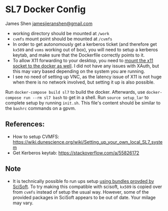 # SL7 Docker Config

James Shen <jamesjieranshen@gmail.com>

- working directory should be mounted at `/work`
- `cvmfs` mount point should be mounted at `/cvmfs`
- In order to get autonomously get a kerberos ticket (and therefore get `kx509`
  and `voms` working out of box), you will need to setup a kerberos keytab, and
  make sure that the Dockerfile correctly points to it.
- To allow X11 forwarding to your desktop, you need to [mount the x11 socket to the docker as well](https://www.cloudsavvyit.com/10520/how-to-run-gui-applications-in-a-docker-container/). I did not have any issues with XAuth, but this may vary based depending on the system you are running.
- I see no need of setting up VNC, as the latency issue of X11 is not huge when there is no network involved, but setting it up is also possible.

Run `docker-compose build sl7` to build the docker. Afterwards, use `docker-compose run --rm sl7 bash` to get in a shell. Run `source setup_lar` to complete setup by running `init.sh`. This file's content should be similar to the `bashrc` commands on a gpvm.

## References:

- How to setup CVMFS:
  <https://wiki.dunescience.org/wiki/Setting_up_your_own_local_SL7_system>
- Get Kerberos keytab: <https://stackoverflow.com/a/55826172>

## Note

- It is technically possible fo run ups setup [using bundles provded by SciSoft](https://wiki.dunescience.org/wiki/DUNE_LAr_Software_Releases). To try making this compatible with scisoft, `kx509` is copied over from `cvmfs` instead of setup the usual way. However, some of the provided packages in SciSoft appears to be out of date. Your milage may vary.
